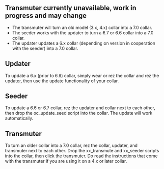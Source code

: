 ## Transmuter currently unavailable, work in progress and may change 

* The transmuter will turn an old model (3.x, 4.x) collar into a 7.0 collar.
* The seeder works with the updater to turn a 6.7 or 6.6 collar into a 7.0 collar.
* The updater updates a 6.x collar (depending on version in cooperation with the seeder) into a 7.0 collar.

## Updater
To update a 6.x (prior to 6.6) collar, simply wear or rez the collar and rez the updater, then use the update functionality of your collar.

## Seeder
To update a 6.6 or 6.7 collar, rez the updater and collar next to each other, then drop the oc_update_seed script into the collar. The update will work automatically.

## Transmuter
To turn an older collar into a 7.0 collar, rez the collar, updater, and transmuter next to each other.
Drop the xx_transmute and xx_seeder scripts into the collar, then click the transmuter.
Do read the instructions that come with the transmuter if you are using it on a 4.x or later collar.

